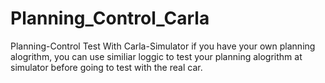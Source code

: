 # Planning_Control_Carla
Planning-Control Test With Carla-Simulator
if you have your own planning alogrithm, you can use similiar loggic to test your planning alogrithm at simulator before going to test with the real car.
